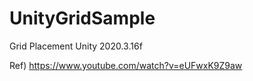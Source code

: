 # UnityGridSample
Grid Placement
Unity 2020.3.16f

Ref)
https://www.youtube.com/watch?v=eUFwxK9Z9aw

